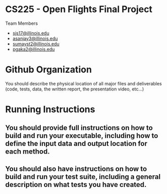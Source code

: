 # CS225 - Open Flights Final Project

Team Members
* sjs17@illinois.edu
* asanjay3@illinois.edu
* sumayst2@illinois.edu
* pgaka2@illinois.edu

# Github Organization
You should describe the physical location of all major files and deliverables (code, tests, data, the written report, the presentation video, etc…)

# Running Instructions
## You should provide full instructions on how to build and run your executable, including how to define the input data and output location for each method. 
## You should also have instructions on how to build and run your test suite, including a general description on what tests you have created.
